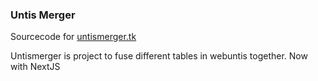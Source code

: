 ### Untis Merger

Sourcecode for [untismerger.tk](https://untismerger.tk)

Untismerger is project to fuse different tables in webuntis together. Now with NextJS
